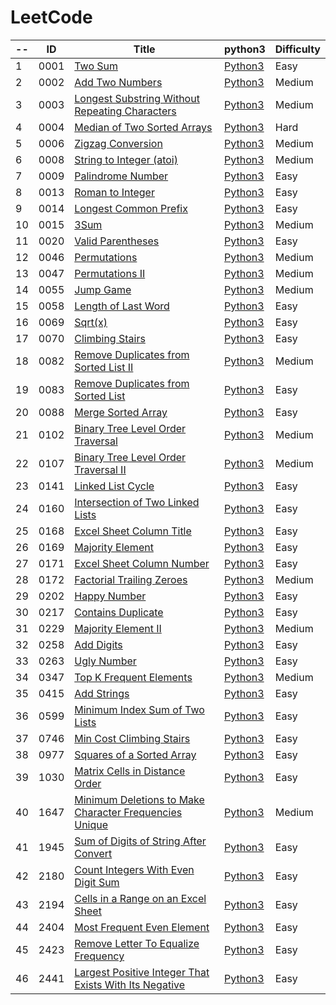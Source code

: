 LeetCode
========

|-- | ID | Title | python3                                   | Difficulty |
| -- |-- | ----- | ------------------------------------------- | ---------- | 
|  1| 0001 | [Two Sum](https://leetcode.com/problems/two-sum/) | [Python3](.//Users/sheldon/Workspace/GitHub/LeetCode-Solution/LeetCode/0001-Two-Sum/0001.py) | Easy | 
|  2| 0002 | [Add Two Numbers](https://leetcode.com/problems/add-two-numbers/) | [Python3](.//Users/sheldon/Workspace/GitHub/LeetCode-Solution/LeetCode/0002-Add-Two-Numbers/0002.py) | Medium | 
|  3| 0003 | [Longest Substring Without Repeating Characters](https://leetcode.com/problems/longest-substring-without-repeating-characters/) | [Python3](.//Users/sheldon/Workspace/GitHub/LeetCode-Solution/LeetCode/0003-Longest-Substring-Without-Repeating-Characters/0003.py) | Medium | 
|  4| 0004 | [Median of Two Sorted Arrays](https://leetcode.com/problems/median-of-two-sorted-arrays/) | [Python3](.//Users/sheldon/Workspace/GitHub/LeetCode-Solution/LeetCode/0004-Median-of-Two-Sorted-Arrays/0004.py) | Hard | 
|  5| 0006 | [Zigzag Conversion](https://leetcode.com/problems/zigzag-conversion/) | [Python3](.//Users/sheldon/Workspace/GitHub/LeetCode-Solution/LeetCode/0006-Zigzag-Conversion/0006.py) | Medium | 
|  6| 0008 | [String to Integer (atoi)](https://leetcode.com/problems/string-to-integer-atoi/) | [Python3](.//Users/sheldon/Workspace/GitHub/LeetCode-Solution/LeetCode/0008-String-to-Integer-(atoi)/0008.py) | Medium | 
|  7| 0009 | [Palindrome Number](https://leetcode.com/problems/palindrome-number/) | [Python3](.//Users/sheldon/Workspace/GitHub/LeetCode-Solution/LeetCode/0009-Palindrome-Number/0009.py) | Easy | 
|  8| 0013 | [Roman to Integer](https://leetcode.com/problems/roman-to-integer/) | [Python3](.//Users/sheldon/Workspace/GitHub/LeetCode-Solution/LeetCode/0013-Roman-to-Integer/0013.py) | Easy | 
|  9| 0014 | [Longest Common Prefix](https://leetcode.com/problems/longest-common-prefix/) | [Python3](.//Users/sheldon/Workspace/GitHub/LeetCode-Solution/LeetCode/0014-Longest-Common-Prefix/0014.py) | Easy | 
|  10| 0015 | [3Sum](https://leetcode.com/problems/3sum/) | [Python3](.//Users/sheldon/Workspace/GitHub/LeetCode-Solution/LeetCode/0015-3Sum/0015.py) | Medium | 
|  11| 0020 | [Valid Parentheses](https://leetcode.com/problems/valid-parentheses/) | [Python3](.//Users/sheldon/Workspace/GitHub/LeetCode-Solution/LeetCode/0020-Valid-Parentheses/0020.py) | Easy | 
|  12| 0046 | [Permutations](https://leetcode.com/problems/permutations/) | [Python3](.//Users/sheldon/Workspace/GitHub/LeetCode-Solution/LeetCode/0046-Permutations/0046.py) | Medium | 
|  13| 0047 | [Permutations II](https://leetcode.com/problems/permutations-ii/) | [Python3](.//Users/sheldon/Workspace/GitHub/LeetCode-Solution/LeetCode/0047-Permutations-II/0047.py) | Medium | 
|  14| 0055 | [Jump Game](https://leetcode.com/problems/jump-game/) | [Python3](.//Users/sheldon/Workspace/GitHub/LeetCode-Solution/LeetCode/0055-Jump-Game/0055.py) | Medium | 
|  15| 0058 | [Length of Last Word](https://leetcode.com/problems/length-of-last-word/) | [Python3](.//Users/sheldon/Workspace/GitHub/LeetCode-Solution/LeetCode/0058-Length-of-Last-Word/0058.py) | Easy | 
|  16| 0069 | [Sqrt(x)](https://leetcode.com/problems/sqrtx/) | [Python3](.//Users/sheldon/Workspace/GitHub/LeetCode-Solution/LeetCode/0069-Sqrt(x)/0069.py) | Easy | 
|  17| 0070 | [Climbing Stairs](https://leetcode.com/problems/climbing-stairs/) | [Python3](.//Users/sheldon/Workspace/GitHub/LeetCode-Solution/LeetCode/0070-Climbing-Stairs/0070.py) | Easy | 
|  18| 0082 | [Remove Duplicates from Sorted List II](https://leetcode.com/problems/remove-duplicates-from-sorted-list-ii/) | [Python3](.//Users/sheldon/Workspace/GitHub/LeetCode-Solution/LeetCode/0082-Remove-Duplicates-from-Sorted-List-II/0082.py) | Medium | 
|  19| 0083 | [Remove Duplicates from Sorted List](https://leetcode.com/problems/remove-duplicates-from-sorted-list/) | [Python3](.//Users/sheldon/Workspace/GitHub/LeetCode-Solution/LeetCode/0083-Remove-Duplicates-from-Sorted-List/0083.py) | Easy | 
|  20| 0088 | [Merge Sorted Array](https://leetcode.com/problems/merge-sorted-array/) | [Python3](.//Users/sheldon/Workspace/GitHub/LeetCode-Solution/LeetCode/0088-Merge-Sorted-Array/0088.py) | Easy | 
|  21| 0102 | [Binary Tree Level Order Traversal](https://leetcode.com/problems/binary-tree-level-order-traversal/) | [Python3](.//Users/sheldon/Workspace/GitHub/LeetCode-Solution/LeetCode/0102-Binary-Tree-Level-Order-Traversal/0102.py) | Medium | 
|  22| 0107 | [Binary Tree Level Order Traversal II](https://leetcode.com/problems/binary-tree-level-order-traversal-ii/) | [Python3](.//Users/sheldon/Workspace/GitHub/LeetCode-Solution/LeetCode/0107-Binary-Tree-Level-Order-Traversal-II/0107.py) | Medium | 
|  23| 0141 | [Linked List Cycle](https://leetcode.com/problems/linked-list-cycle/) | [Python3](.//Users/sheldon/Workspace/GitHub/LeetCode-Solution/LeetCode/0141-Linked-List-Cycle/0141.py) | Easy | 
|  24| 0160 | [Intersection of Two Linked Lists](https://leetcode.com/problems/intersection-of-two-linked-lists/) | [Python3](.//Users/sheldon/Workspace/GitHub/LeetCode-Solution/LeetCode/0160-Intersection-of-Two-Linked-Lists/0160.py) | Easy | 
|  25| 0168 | [Excel Sheet Column Title](https://leetcode.com/problems/excel-sheet-column-title/) | [Python3](.//Users/sheldon/Workspace/GitHub/LeetCode-Solution/LeetCode/0168-Excel-Sheet-Column-Title/0168.py) | Easy | 
|  26| 0169 | [Majority Element](https://leetcode.com/problems/majority-element/) | [Python3](.//Users/sheldon/Workspace/GitHub/LeetCode-Solution/LeetCode/0169-Majority-Element/0169.py) | Easy | 
|  27| 0171 | [Excel Sheet Column Number](https://leetcode.com/problems/excel-sheet-column-number/) | [Python3](.//Users/sheldon/Workspace/GitHub/LeetCode-Solution/LeetCode/0171-Excel-Sheet-Column-Number/0171.py) | Easy | 
|  28| 0172 | [Factorial Trailing Zeroes](https://leetcode.com/problems/factorial-trailing-zeroes/) | [Python3](.//Users/sheldon/Workspace/GitHub/LeetCode-Solution/LeetCode/0172-Factorial-Trailing-Zeroes/0172.py) | Medium | 
|  29| 0202 | [Happy Number](https://leetcode.com/problems/happy-number/) | [Python3](.//Users/sheldon/Workspace/GitHub/LeetCode-Solution/LeetCode/0202-Happy-Number/0202.py) | Easy | 
|  30| 0217 | [Contains Duplicate](https://leetcode.com/problems/contains-duplicate/) | [Python3](.//Users/sheldon/Workspace/GitHub/LeetCode-Solution/LeetCode/0217-Contains-Duplicate/0217.py) | Easy | 
|  31| 0229 | [Majority Element II](https://leetcode.com/problems/majority-element-ii/) | [Python3](.//Users/sheldon/Workspace/GitHub/LeetCode-Solution/LeetCode/0229-Majority-Element-II/0229.py) | Medium | 
|  32| 0258 | [Add Digits](https://leetcode.com/problems/add-digits/) | [Python3](.//Users/sheldon/Workspace/GitHub/LeetCode-Solution/LeetCode/0258-Add-Digits/0258.py) | Easy | 
|  33| 0263 | [Ugly Number](https://leetcode.com/problems/ugly-number/) | [Python3](.//Users/sheldon/Workspace/GitHub/LeetCode-Solution/LeetCode/0263-Ugly-Number/0263.py) | Easy | 
|  34| 0347 | [Top K Frequent Elements](https://leetcode.com/problems/top-k-frequent-elements/) | [Python3](.//Users/sheldon/Workspace/GitHub/LeetCode-Solution/LeetCode/0347-Top-K-Frequent-Elements/0347.py) | Medium | 
|  35| 0415 | [Add Strings](https://leetcode.com/problems/add-strings/) | [Python3](.//Users/sheldon/Workspace/GitHub/LeetCode-Solution/LeetCode/0415-Add-Strings/0415.py) | Easy | 
|  36| 0599 | [Minimum Index Sum of Two Lists](https://leetcode.com/problems/minimum-index-sum-of-two-lists/) | [Python3](.//Users/sheldon/Workspace/GitHub/LeetCode-Solution/LeetCode/0599-Minimum-Index-Sum-of-Two-Lists/0599.py) | Easy | 
|  37| 0746 | [Min Cost Climbing Stairs](https://leetcode.com/problems/min-cost-climbing-stairs/) | [Python3](.//Users/sheldon/Workspace/GitHub/LeetCode-Solution/LeetCode/0746-Min-Cost-Climbing-Stairs/0746.py) | Easy | 
|  38| 0977 | [Squares of a Sorted Array](https://leetcode.com/problems/squares-of-a-sorted-array/) | [Python3](.//Users/sheldon/Workspace/GitHub/LeetCode-Solution/LeetCode/0977-Squares-of-a-Sorted-Array/0977.py) | Easy | 
|  39| 1030 | [Matrix Cells in Distance Order](https://leetcode.com/problems/matrix-cells-in-distance-order/) | [Python3](.//Users/sheldon/Workspace/GitHub/LeetCode-Solution/LeetCode/1030-Matrix-Cells-in-Distance-Order/1030.py) | Easy | 
|  40| 1647 | [Minimum Deletions to Make Character Frequencies Unique](https://leetcode.com/problems/minimum-deletions-to-make-character-frequencies-unique/) | [Python3](.//Users/sheldon/Workspace/GitHub/LeetCode-Solution/LeetCode/1647-Minimum-Deletions-to-Make-Character-Frequencies-Unique/1647.py) | Medium | 
|  41| 1945 | [Sum of Digits of String After Convert](https://leetcode.com/problems/sum-of-digits-of-string-after-convert/) | [Python3](.//Users/sheldon/Workspace/GitHub/LeetCode-Solution/LeetCode/1945-Sum-of-Digits-of-String-After-Convert/1945.py) | Easy | 
|  42| 2180 | [Count Integers With Even Digit Sum](https://leetcode.com/problems/count-integers-with-even-digit-sum/) | [Python3](.//Users/sheldon/Workspace/GitHub/LeetCode-Solution/LeetCode/2180-Count-Integers-With-Even-Digit-Sum/2180.py) | Easy | 
|  43| 2194 | [Cells in a Range on an Excel Sheet](https://leetcode.com/problems/cells-in-a-range-on-an-excel-sheet/) | [Python3](.//Users/sheldon/Workspace/GitHub/LeetCode-Solution/LeetCode/2194-Cells-in-a-Range-on-an-Excel-Sheet/2194.py) | Easy | 
|  44| 2404 | [Most Frequent Even Element](https://leetcode.com/problems/most-frequent-even-element/) | [Python3](.//Users/sheldon/Workspace/GitHub/LeetCode-Solution/LeetCode/2404-Most-Frequent-Even-Element/2404.py) | Easy | 
|  45| 2423 | [Remove Letter To Equalize Frequency](https://leetcode.com/problems/remove-letter-to-equalize-frequency/) | [Python3](.//Users/sheldon/Workspace/GitHub/LeetCode-Solution/LeetCode/2423-Remove-Letter-To-Equalize-Frequency/2423.py) | Easy | 
|  46| 2441 | [Largest Positive Integer That Exists With Its Negative](https://leetcode.com/problems/largest-positive-integer-that-exists-with-its-negative/) | [Python3](.//Users/sheldon/Workspace/GitHub/LeetCode-Solution/LeetCode/2441-Largest-Positive-Integer-That-Exists-With-Its-Negative/2441.py) | Easy | 